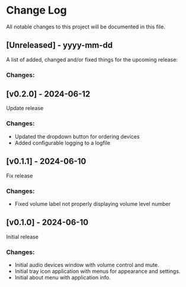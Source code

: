 # Change Log
All notable changes to this project will be documented in this file.
 
## [Unreleased] - yyyy-mm-dd
 
A list of added, changed and/or fixed things for the upcoming release:
 
### Changes:

## [v0.2.0] - 2024-06-12
  
Update release
 
### Changes:
- Updated the dropdown button for ordering devices
- Added configurable logging to a logfile

## [v0.1.1] - 2024-06-10
  
Fix release
 
### Changes:
- Fixed volume label not properly displaying volume level number


## [v0.1.0] - 2024-06-10
  
Initial release
 
### Changes:
- Initial audio devices window with volume control and mute.
- Initial tray icon application with menus for appearance and settings.
- Initial about menu with application info.
